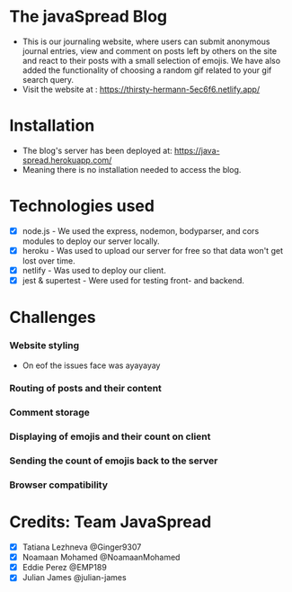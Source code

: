 # The javaSpread Blog
- This is our journaling website, where users can submit anonymous journal entries, view and comment on posts left by others on the site and react to their posts with a small selection of emojis.
We have also added the functionality of choosing a random gif related to your gif search query.
- Visit the website at : https://thirsty-hermann-5ec6f6.netlify.app/ 

# Installation
- The blog's server has been deployed at: https://java-spread.herokuapp.com/ 
- Meaning there is no installation needed to access the blog.

# Technologies used
- [x] node.js - We used the express, nodemon, bodyparser, and cors modules to deploy our server locally.
- [x] heroku - Was used to upload our server for free so that data won't get lost over time.
- [x] netlify - Was used to deploy our client.
- [x] jest & supertest - Were used for testing front- and backend.

# Challenges
### Website styling
- On eof the issues face was ayayayay
### Routing of posts and their content

### Comment storage

### Displaying of emojis and their count on client

### Sending the count of emojis back to the server

### Browser compatibility


# Credits: Team JavaSpread
- [x] Tatiana Lezhneva  @Ginger9307
- [x] Noamaan Mohamed   @NoamaanMohamed
- [x] Eddie Perez       @EMP189
- [x] Julian James      @julian-james